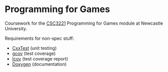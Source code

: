 Programming for Games
=====================

Coursework for the
[CSC3221](http://www.ncl.ac.uk/module-catalogue/module.php?code=CSC3221)
Programming for Games module at Newcastle University.

Requirements for non-spec stuff:

- [CxxTest](http://cxxtest.com) (unit testing)
- [gcov](https://gcc.gnu.org/onlinedocs/gcc/Gcov.html) (test coverage)
- [lcov](http://ltp.sourceforge.net/coverage/lcov.php) (test coverage report)
- [Doxygen](http://www.doxygen.org) (documentation)
